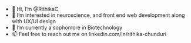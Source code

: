 - 👋 Hi, I’m @RithikaC
- 👀 I’m interested in neuroscience, and front end web development along with UX/UI design
- 🌱 I’m currently a sophomore in Biotechnology
- 📫 Feel free to reach out me on linkedin.com/in/rithika-chunduri
